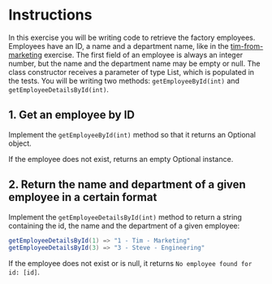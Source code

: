 # Instructions

In this exercise you will be writing code to retrieve the factory employees.
Employees have an ID, a name and a department name, like in the [tim-from-marketing](/exercises/concept/tim-from-marketing) exercise. 
The first field of an employee is always an integer number, but the name and the department name may be empty or null.
The class constructor receives a parameter of type List<Employee>, which is populated in the tests.
You will be writing two methods: `getEmployeeById(int)` and `getEmployeeDetailsById(int)`.

## 1. Get an employee by ID

Implement the `getEmployeeById(int)` method so that it returns an Optional<Employee> object.

If the employee does not exist, returns an empty Optional instance.

## 2. Return the name and department of a given employee in a certain format

Implement the `getEmployeeDetailsById(int)` method to return a string containing the id, the name and 
the department of a given employee:

```java
getEmployeeDetailsById(1) => "1 - Tim - Marketing"
getEmployeeDetailsById(3) => "3 - Steve - Engineering"
```

If the employee does not exist or is null, it returns `No employee found for id: [id]`.
